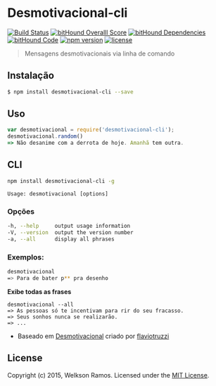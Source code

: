 # Desmotivacional-cli
[![Build Status](https://travis-ci.org/welksonramos/desmotivacional-cli.svg?branch=master)](https://travis-ci.org/welksonramos/desmotivacional-cli) [![bitHound Overalll Score](https://www.bithound.io/github/welksonramos/desmotivacional-cli/badges/score.svg)](https://www.bithound.io/github/welksonramos/desmotivacional-cli) [![bitHound Dependencies](https://www.bithound.io/github/welksonramos/desmotivacional-cli/badges/dependencies.svg)](https://www.bithound.io/github/welksonramos/desmotivacional-cli/master/dependencies/npm)  [![bitHound Code](https://www.bithound.io/github/welksonramos/desmotivacional-cli/badges/code.svg)](https://www.bithound.io/github/welksonramos/desmotivacional-cli) [![npm version](https://img.shields.io/npm/v/desmotivacional-cli.svg)](https://www.npmjs.com/package/desmotivacional-cli) [![license](https://img.shields.io/npm/l/desmotivacional-cli.svg?style=flat)](https://raw.github.com/welksonramos/desmotivacional-cli/blob/master/LICENSE)
>  Mensagens desmotivacionais via linha de comando

## Instalação

 ```bash
 $ npm install desmotivacional-cli --save
 ```
  
## Uso

 ```js
var desmotivacional = require('desmotivacional-cli');
desmotivacional.random()
=> Não desanime com a derrota de hoje. Amanhã tem outra.
 ```
## CLI
 
 ```bash
 npm install desmotivacional-cli -g
 ```
 ```
 Usage: desmotivacional [options]
 ```
### Opções
 
 ```bash
 -h, --help     output usage information
 -V, --version  output the version number
 -a, --all      display all phrases
 ```
### Exemplos:

```bash
desmotivacional
=> Para de bater p** pra desenho
```
**Exibe todas as frases**

```
desmotivacional --all
=> As pessoas só te incentivam para rir do seu fracasso.
=> Seus sonhos nunca se realizarão.
=> ...
```

 * Baseado em [Desmotivacional](https://github.com/flaviotruzzi/desmotivacional) criado por [flaviotruzzi](https://github.com/flaviotruzzi)

## License
 Copyright (c) 2015, Welkson Ramos. Licensed under the [MIT License](LICENSE).
